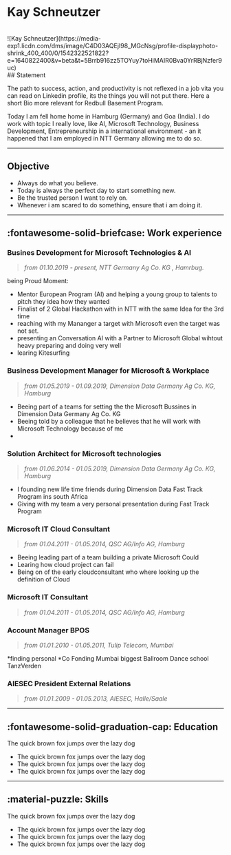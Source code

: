 # Kay Schneutzer
<br>
![Kay Schneutzer](https://media-exp1.licdn.com/dms/image/C4D03AQEjI98_MGcNsg/profile-displayphoto-shrink_400_400/0/1542322521822?e=1640822400&v=beta&t=5Brrb916zz5TOYuy7toHiMAIR0Bva0YrRBjNzfer9uc)
<br>
## Statement

The path to success, action, and productivity is not reflexed in a job vita you can read on  Linkedin profile, its the things you will not put there. Here a short Bio more relevant for Redbull Basement Program. 

Today  I am  fell home home in Hamburg (Germany) and Goa (India). I do work with topic I really love, like AI, Microsoft Technology, Business Development, Entrepreneurship in a international environment - an it happened that I am employed in NTT Germany allowing me to do so. 

---

## Objective

* Always do what you believe. 
* Today is always the perfect day to start something new. 
* Be the trusted person I want to rely on.
* Whenever i am scared to do something, ensure that i am doing it.  

---

## :fontawesome-solid-briefcase: Work experience

### Busines Development for Microsoft Technologies & AI 
> *from 01.10.2019 - present, NTT Germany Ag Co. KG , Hamrbug.* <br>

being Proud Moment: 
* Mentor European Program (AI) and helping a young group to talents to pitch they idea how they wanted
* Finalist of 2 Global Hackathon with in NTT with the same Idea for the 3rd time
* reaching with my Mananger a target with Microsoft even the target was not set. 
* presenting an Conversation AI with a Partner to Microsoft Global wihtout heavy preparing and doing very well
* learing Kitesurfing


### Business Development Manager for Microsoft & Workplace 
> *from 01.05.2019 - 01.09.2019, Dimension Data Germany Ag Co. KG, Hamburg* <br>

* Beeing part of a teams for setting the the Microsoft Bussines in Dimension Data Germany Ag Co. KG
* Beeing told by a colleague that he believes that he will work with Microsoft Technology because of me 
*

###  Solution Architect for Microsoft technologies 
> *from 01.06.2014 - 01.05.2019, Dimension Data Germany Ag Co. KG, Hamburg* <br>

* I founding new life time friends during Dimension Data Fast Track Program ins south Africa
* Giving with my team a very personal presentation during Fast Track Program

###  Microsoft IT Cloud Consultant 
> *from 01.04.2011 - 01.05.2014, QSC AG/Info AG, Hamburg* <br>

* Beeing leading part of a team building a private Microsoft Could
* Learing how cloud project can fail
* Being on of the early cloudconsultant who where looking up the definition of Cloud

###  Microsoft IT Consultant 
> *from 01.04.2011 - 01.05.2014, QSC AG/Info AG, Hamburg* <br>


###  Account Manager BPOS 
> *from 01.01.2010 - 01.05.2011, Tulip Telecom, Mumbai* <br>

*finding personal 
*Co Fonding Mumbai biggest Ballroom Dance school TanzVerden

###  AIESEC President External Relations 
> *from 01.01.2009 - 01.05.2013, AIESEC, Halle/Saale* <br>





---

## :fontawesome-solid-graduation-cap: Education
The quick brown fox jumps over the lazy dog  

  - The quick brown fox jumps over the lazy dog  
  - The quick brown fox jumps over the lazy dog  
  - The quick brown fox jumps over the lazy dog  

---

## :material-puzzle: Skills
The quick brown fox jumps over the lazy dog  

  - The quick brown fox jumps over the lazy dog  
  - The quick brown fox jumps over the lazy dog  
  - The quick brown fox jumps over the lazy dog  
